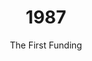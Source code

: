 ---
published: true
layout: "post"
title: "1987"
timeline: "false"
teaserText: "Alan Herbert, former Chair of the Board of Directors speaks to funding AIDS Vancouver in a time of crisis."
subtitle: "The First Funding"
video: "http://player.vimeo.com/video/68924049"
teaserImg: "1987-teaser.jpg"
featureImg: "1987-feature.jpg"

statistics:
- stat: "1011"
  desc: "Canadians diagnosed with AIDS."
  link: "http://www.cdnaids.ca/canadianaidssocietymilestones"
  type: "webpage"

- stat: "524"
  desc: "HIV/AIDS Deaths in Canada."
  link: "http://www.phac-aspc.gc.ca/aids-sida/publication/survreport/2009/dec/9-eng.php"
  type: "webpage"

- stat: "5 to 10"
  desc: "million estimated to be infected worldwide."
  link: "http://www.avert.org/aids-history87-92.htm"
  type: "webpage"

global:
- item: "AZT was approved by the US FDA for use in the treatment of HIV/AIDS, but was virtually unavailable to everyone in Africa."
  link: "http://www.fda.gov/ForConsumers/ByAudience/ForPatientAdvocates/HIVandAIDSActivities/ucm151074.htm"
  type: "webpage"

- item: "US immigration bans people with HIV/AIDS."
  link: "http://www.pbs.org/newshour/updates/politics/july-dec09/travel_10-30.html"
  type: "webpage"

- item: "'And the Band Played On' written by Randy Shilts, is published."
  link: "http://en.wikipedia.org/wiki/And_the_Band_Played_On"
  type: "webpage"

- item: "U.S. President Ronald Reagan for the first time publicly uses the word AIDS, five years after its discovery."
  link: "https://www.youtube.com/watch?v=Sxz9M36LjYY"
  type: "video"

- item: "FDA begins stricter testing to prove efficacy of condom usage in the prevention of STIs and HIV/AIDS.  "
  link: "http://www.cdc.gov/mmwr/preview/mmwrhtml/00001053.htm?mobile=nocontent"
  type: "webpage"

- item: "AZT costs $10,000 per year, the most expensive drug in history."
  link: "http://www.nytimes.com/1989/08/28/opinion/azt-s-inhuman-cost.html"
  type: "webpage"

- item: "Needle exchanges are first piloted in the UK."
  link: "http://news.bbc.co.uk/1/hi/health/5033810.stm"
  type: "webpage"

national:
- item: "AZT becomes legally accessible in Canada."
  link: "http://www.actoronto.org/home.nsf/pages/acttimeline"
  type: "webpage"

- item: "The Toronto People with AIDS Foundation (TPWAF) is formed."
  link: "http://www.pwatoronto.org/english/main.php"
  type: "webpage"

- item: "ACT Up's first protest March 24, 1987."
  link: "http://www.youtube.com/watch?v=wwhFS1mUaVY"
  type: "video"

year:
- item: "The Simpsons cartoon first appears as a series of shorts on The Tracey Ullman Show."
  link: "http://www.thesimpsons.com/#/about"
  type: "video"

- item: "Canada introduces a one dollar coin, nicknamed the 'Loonie'"
  link: "http://www.cbc.ca/archives/categories/economy-business/banks/banks-general/introducing-the-loonie.html"
  type: "webpage"

- item: "New Zealand creates the Nuclear Free Zone, Disarmament, and Arms Control Act, a first worldwide."
  link: "http://en.wikipedia.org/wiki/New_Zealand_Nuclear_Free_Zone,_Disarmament,_and_Arms_Control_Act_1987"
  type: "webpage"

local:

- item: "Vancouver holds its first AIDS Candlelight Memorial."

- item: "AIDS Vancouver’s first Executive Director, Bob Tivey is fired for statements he made without AIDS Vancouver’s board’s sanctioning."
  link: "/media/1987-Bob-Tivey-Packs-it.jpg"
  type: "image"

- item: "The provincial government introduces Bill 34, a legislation that called for quarantining of people with AIDS. 'Quarantine Plan for AIDS'."
  link: "/media/1987-Quarantine-plan-for-AIDS.jpg"
  type: "image"

- item: "McLaren Housing is founded, providing affordable housing for those affected by HIV/AIDS."
  link: "http://www.mclarenhousing.com/index.php?option=com_content&view=article&id=46&Itemid=53"
  type: "webpage"
---